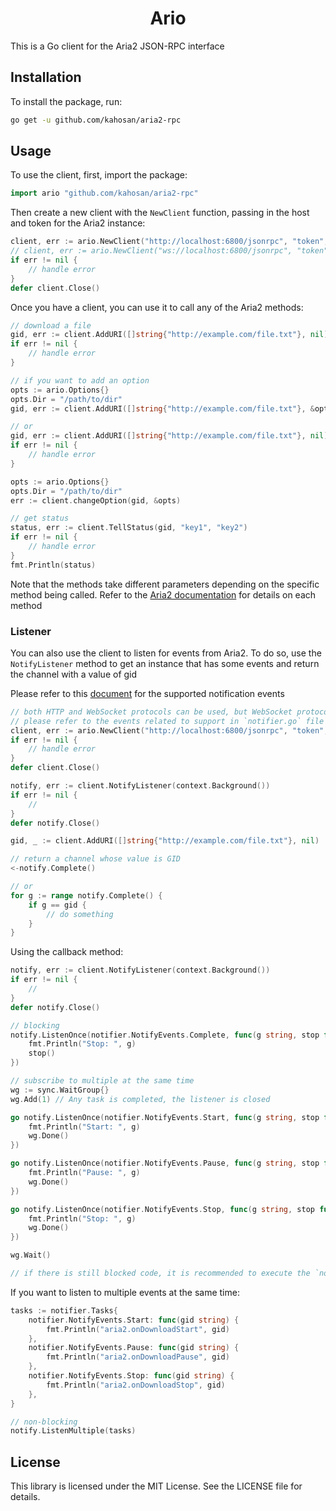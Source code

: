 <h1 align="center">Ario</h1>

This is a Go client for the Aria2 JSON-RPC interface

## Installation

To install the package, run:

```bash
go get -u github.com/kahosan/aria2-rpc
```

## Usage

To use the client, first, import the package:

```go
import ario "github.com/kahosan/aria2-rpc"
```

Then create a new client with the `NewClient` function, passing in the host and token for the Aria2 instance:

```go
client, err := ario.NewClient("http://localhost:6800/jsonrpc", "token", false)
// client, err := ario.NewClient("ws://localhost:6800/jsonrpc", "token", false)
if err != nil {
    // handle error
}
defer client.Close()
```

Once you have a client, you can use it to call any of the Aria2 methods:

```go
// download a file
gid, err := client.AddURI([]string{"http://example.com/file.txt"}, nil)
if err != nil {
    // handle error
}

// if you want to add an option 
opts := ario.Options{}
opts.Dir = "/path/to/dir"
gid, err := client.AddURI([]string{"http://example.com/file.txt"}, &opts)

// or
gid, err := client.AddURI([]string{"http://example.com/file.txt"}, nil)
if err != nil {
    // handle error
}

opts := ario.Options{}
opts.Dir = "/path/to/dir"
err := client.changeOption(gid, &opts)

// get status
status, err := client.TellStatus(gid, "key1", "key2")
if err != nil {
    // handle error
}
fmt.Println(status)
```

Note that the methods take different parameters depending on the specific method being called. Refer to the [Aria2 documentation](https://aria2.github.io/manual/en/html/aria2c.html#methods) for details on each method

### Listener

You can also use the client to listen for events from Aria2. To do so, use the `NotifyListener` method to get an instance that has some events and return the channel with a value of gid

Please refer to this [document](https://aria2.github.io/manual/en/html/aria2c.html#notifications) for the supported notification events

```go
// both HTTP and WebSocket protocols can be used, but WebSocket protocol connection is required
// please refer to the events related to support in `notifier.go` file
client, err := ario.NewClient("http://localhost:6800/jsonrpc", "token", true)
if err != nil {
    // handle error
}
defer client.Close()

notify, err := client.NotifyListener(context.Background())
if err != nil {
    //
}
defer notify.Close()

gid, _ := client.AddURI([]string{"http://example.com/file.txt"}, nil)

// return a channel whose value is GID 
<-notify.Complete()

// or
for g := range notify.Complete() {
    if g == gid {
        // do something
    }
}
```

Using the callback method:

```go
notify, err := client.NotifyListener(context.Background())
if err != nil {
    //
}
defer notify.Close()

// blocking
notify.ListenOnce(notifier.NotifyEvents.Complete, func(g string, stop func()) {
    fmt.Println("Stop: ", g)
    stop()
})

// subscribe to multiple at the same time
wg := sync.WaitGroup{}
wg.Add(1) // Any task is completed, the listener is closed

go notify.ListenOnce(notifier.NotifyEvents.Start, func(g string, stop func()) {
    fmt.Println("Start: ", g)
    wg.Done()
})

go notify.ListenOnce(notifier.NotifyEvents.Pause, func(g string, stop func()) {
    fmt.Println("Pause: ", g)
    wg.Done()
})

go notify.ListenOnce(notifier.NotifyEvents.Stop, func(g string, stop func()) {
    fmt.Println("Stop: ", g)
    wg.Done()
})

wg.Wait()

// if there is still blocked code, it is recommended to execute the `notify.Close` function first
```

If you want to listen to multiple events at the same time:

```go
tasks := notifier.Tasks{
    notifier.NotifyEvents.Start: func(gid string) {
        fmt.Println("aria2.onDownloadStart", gid)
    },
    notifier.NotifyEvents.Pause: func(gid string) {
        fmt.Println("aria2.onDownloadPause", gid)
    },
    notifier.NotifyEvents.Stop: func(gid string) {
        fmt.Println("aria2.onDownloadStop", gid)
    },
}

// non-blocking
notify.ListenMultiple(tasks)
```

## License

This library is licensed under the MIT License. See the LICENSE file for details.
